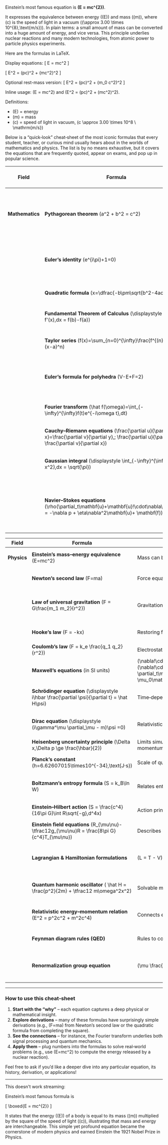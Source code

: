 
Einstein’s most famous equation is **\(E = mc^{2}\)**.

It expresses the equivalence between energy (\(E\)) and mass (\(m\)), where \(c\) is the speed of light in a vacuum (\(\approx 3.00 \times 10^{8}\,\text{m/s}\)). In plain terms: a small amount of mass can be converted into a huge amount of energy, and vice versa. This principle underlies nuclear reactions and many modern technologies, from atomic power to particle physics experiments.

Here are the formulas in LaTeX.

Display equations:
\[
E = mc^2
\]

\[
E^2 = (pc)^2 + (mc^2)^2
\]

Optional rest-mass version:
\[
E^2 = (pc)^2 + (m_0 c^2)^2
\]

Inline usage:
\(E = mc^2\) and \(E^2 = (pc)^2 + (mc^2)^2\).

Definitions:
- \(E\) = energy
- \(m\) = mass
- \(c\) = speed of light in vacuum, \(c \approx 3.00 \times 10^8 \ \mathrm{m/s}\)

Below is a “quick‑look” cheat‑sheet of the most iconic formulas that every student, teacher, or curious mind usually hears about in the worlds of mathematics and physics.  The list is by no means exhaustive, but it covers the equations that are frequently quoted, appear on exams, and pop up in popular science.

| Field | Formula | What it means / where it shows up | Why it’s famous |
|-------|---------|-----------------------------------|-----------------|
| **Mathematics** | **Pythagorean theorem** \(a^2 + b^2 = c^2\) | Relationship between sides of a right‑angled triangle | First “real” theorem taught to kids; underpins trigonometry, Euclidean geometry, and even relativity. |
| | **Euler’s identity** \(e^{i\pi}+1=0\) | Links the five most important constants (\(e,\, i,\, \pi,\, 1,\, 0\)) in one compact equation | Beautiful synthesis of algebra, geometry, and complex analysis. |
| | **Quadratic formula** \(x=\dfrac{-b\pm\sqrt{b^2-4ac}}{2a}\) | Solutions of \(ax^2+bx+c=0\) | Practical tool in algebra, engineering, finance. |
| | **Fundamental Theorem of Calculus** \(\displaystyle \int_a^b f'(x)\,dx = f(b)-f(a)\) | Connects differentiation and integration | Bridges two core operations of calculus. |
| | **Taylor series** \(f(x)=\sum_{n=0}^{\infty}\frac{f^{(n)}(a)}{n!}(x-a)^n\) | Local polynomial approximation of smooth functions | Basis of numerical analysis, physics, and engineering. |
| | **Euler’s formula for polyhedra** \(V-E+F=2\) | Relationship between vertices, edges, and faces of a convex polyhedron | Fundamental in topology and combinatorics. |
| | **Fourier transform** \(\hat f(\omega)=\int_{-\infty}^{\infty}f(t)e^{-i\omega t}\,dt\) | Converts a time‑domain signal into frequency domain | Key tool in signal processing, quantum mechanics, heat diffusion, etc. |
| | **Cauchy–Riemann equations** \(\frac{\partial u}{\partial x}=\frac{\partial v}{\partial y},\; \frac{\partial u}{\partial y}=-\frac{\partial v}{\partial x}\) | Conditions for a complex function to be holomorphic | Foundation of complex analysis. |
| | **Gaussian integral** \(\displaystyle \int_{-\infty}^{\infty}e^{-x^2}\,dx = \sqrt{\pi}\) | Closed‑form of the normal‑distribution integral | Appears in statistics, thermodynamics, and path integrals. |
| | **Navier–Stokes equations** \(\rho(\partial_t\mathbf{u}+\mathbf{u}\!\cdot\nabla\mathbf{u}) = -\nabla p + \eta\nabla^2\mathbf{u}+ \mathbf{f}\) | Governs fluid flow | Central in engineering, meteorology, and oceanography (unsolved turbulence problem). |

| Field | Formula | What it means / where it shows up | Why it’s famous |
|-------|---------|-----------------------------------|-----------------|
| **Physics** | **Einstein’s mass–energy equivalence** \(E=mc^2\) | Mass can be converted into energy and vice versa | Revolutionized nuclear physics & cosmology. |
| | **Newton’s second law** \(F=ma\) | Force equals mass times acceleration | Cornerstone of classical mechanics. |
| | **Law of universal gravitation** \(F = G\frac{m_1 m_2}{r^2}\) | Gravitational force between two masses | Explains planetary motion, tides, and satellite trajectories. |
| | **Hooke’s law** \(F = -kx\) | Restoring force in a spring | First linear model of elasticity. |
| | **Coulomb’s law** \(F = k_e \frac{q_1 q_2}{r^2}\) | Electrostatic force between two point charges | Foundation of electrodynamics. |
| | **Maxwell’s equations** (in SI units) | \(\nabla\!\cdot\mathbf{E}= \rho/\varepsilon_0\) ; \(\nabla\!\cdot\mathbf{B}=0\) ; \(\nabla\times\mathbf{E} = -\partial_t\mathbf{B}\) ; \(\nabla\times\mathbf{B} = \mu_0\mathbf{J}+\mu_0\varepsilon_0\partial_t\mathbf{E}\) | Unifies electricity, magnetism, and optics | Led to the discovery of electromagnetic waves. |
| | **Schrödinger equation** \(\displaystyle i\hbar \frac{\partial \psi}{\partial t} = \hat H\psi\) | Time‑dependent wave‑function evolution | Foundation of non‑relativistic quantum mechanics. |
| | **Dirac equation** \(\displaystyle (i\gamma^\mu \partial_\mu - m)\psi =0\) | Relativistic wave equation for spin‑½ particles | Predicts antimatter, underpins particle physics. |
| | **Heisenberg uncertainty principle** \(\Delta x\,\Delta p \ge \frac{\hbar}{2}\) | Limits simultaneous knowledge of position and momentum | Fundamental to quantum theory. |
| | **Planck’s constant** \(h=6.62607015\times10^{-34}\,\text{J·s}\) | Scale of quantum effects | Appears in all quantum equations. |
| | **Boltzmann’s entropy formula** \(S = k_B\ln W\) | Relates entropy to number of microstates | Bridge between thermodynamics and statistical mechanics. |
| | **Einstein–Hilbert action** \(S = \frac{c^4}{16\pi G}\int R\sqrt{-g}\,d^4x\) | Action principle that yields Einstein’s field equations | Cornerstone of general relativity. |
| | **Einstein field equations** \(R_{\mu\nu}-\tfrac12g_{\mu\nu}R = \frac{8\pi G}{c^4}T_{\mu\nu}\) | Describes how mass‑energy curves spacetime | Governs gravity, black holes, cosmology. |
| | **Lagrangian & Hamiltonian formulations** | \(L = T - V\) , \(H = \sum_i p_i\dot q_i - L\) | General frameworks for classical and quantum dynamics. | Provide systematic route to equations of motion. |
| | **Quantum harmonic oscillator** \( \hat H = \frac{p^2}{2m} + \tfrac12 m\omega^2x^2\) | Solvable model with ladder operators | Appears in chemistry, quantum field theory. |
| | **Relativistic energy–momentum relation** \(E^2 = p^2c^2 + m^2c^4\) | Connects energy, momentum, and rest mass | Key in high‑energy physics and astrophysics. |
| | **Feynman diagram rules (QED)** | Rules to compute scattering amplitudes | Visual language for particle interactions. |
| | **Renormalization group equation** | \(\mu \frac{d g}{d\mu} = \beta(g)\) | Describes how coupling constants run with energy scale | Crucial for understanding phase transitions and particle physics. |

---

### How to use this cheat‑sheet

1. **Start with the “why”** – each equation captures a deep physical or mathematical insight.
2. **Explore derivations** – many of these formulas have surprisingly simple derivations (e.g., \(F=ma\) from Newton’s second law or the quadratic formula from completing the square).
3. **See the connections** – for instance, the Fourier transform underlies both signal processing and quantum mechanics.
4. **Apply them** – plug numbers into the formulas to solve real‑world problems (e.g., use \(E=mc^2\) to compute the energy released by a nuclear reaction).

Feel free to ask if you’d like a deeper dive into any particular equation, its history, derivation, or applications!

---

This doesn't work streaming:

Einstein’s most famous formula is

\[
\boxed{E = mc^{2}}
\]

It states that the energy (\(E\)) of a body is equal to its mass (\(m\)) multiplied by the square of the speed of light (\(c\)), illustrating that mass and energy are interchangeable. This simple yet profound equation became the cornerstone of modern physics and earned Einstein the 1921 Nobel Prize in Physics.
